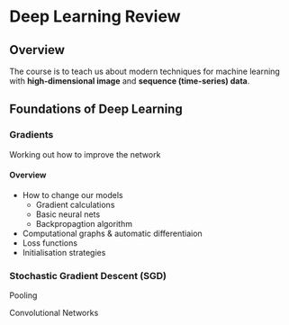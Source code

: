 # Deep Learning Review

## Overview

The course is to teach us about modern techniques for machine learning with **high-dimensional image** and **sequence (time-series) data**.

## Foundations of Deep Learning

### Gradients
Working out how to improve the network

#### Overview
- How to change our models
  - Gradient calculations
  - Basic neural nets
  - Backpropagtion algorithm
- Computational graphs & automatic differentiaion
- Loss functions
- Initialisation strategies

### Stochastic Gradient Descent (SGD)


Pooling

Convolutional Networks